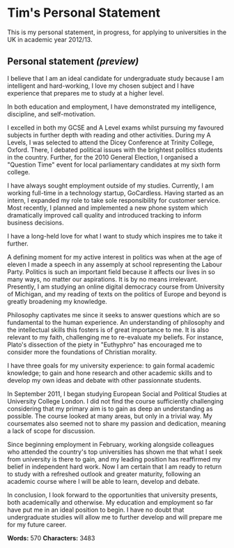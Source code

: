 # Tim's Personal Statement

This is my personal statement, in progress, for applying to universities in the UK in academic year 2012/13.

## Personal statement *(preview)*


I believe that I am an ideal candidate for undergraduate study because I am intelligent and hard-working, I love my chosen subject and I have experience that prepares me to study at a higher level.

In both education and employment, I have demonstrated my intelligence, discipline, and self-motivation. 

I excelled in both my GCSE and A Level exams whilst pursuing my favoured subjects in further depth with reading and other activities. During my A Levels, I was selected to attend the Dicey Conference at Trinity College, Oxford. There, I debated political issues with the brightest politics students in the country. Further, for the 2010 General Election, I organised a "Question Time" event for local parliamentary candidates at my sixth form college. 

I have always sought employment outside of my studies. Currently, I am working full-time in a technology startup, GoCardless. Having started as an intern, I expanded my role to take sole responsibility for customer service. Most recently, I planned and implemented a new phone system which dramatically improved call quality and introduced tracking to inform business decisions.

I have a long-held love for what I want to study which inspires me to take it further. 

A defining moment for my active interest in politics was when at the age of eleven I made a speech in any assemply at school representing the Labour Party. Politics is such an important field because it affects our lives in so many ways, no matter our aspirations. It is by no means irrelevant. Presently, I am studying an online digital democracy course from University of Michigan, and my reading of texts on the politics of Europe and beyond is greatly broadening my knowledge.

Philosophy captivates me since it seeks to answer questions which are so fundamental to the human experience. An understanding of philosophy and the intellectual skills this fosters is of great importance to me. It is also relevant to my faith, challenging me to re-evaluate my beliefs. For instance, Plato's dissection of the piety in "Euthyphro" has encouraged me to consider more the foundations of Christian morality.

I have three goals for my university experience: to gain formal academic knowledge; to gain and hone research and other academic skills and to develop my own ideas and debate with other passionnate students.

In September 2011, I began studying European Social and Political Studies at University College London. I did not find the course sufficiently challenging considering that my primary aim is to gain as deep an understanding as possible. The course looked at many areas, but only in a trivial way. My coursemates also seemed not to share my passion and dedication, meaning a lack of scope for discussion.

Since beginning employment in February, working alongside colleagues who attended the country's top universities has shown me that what I seek from university is there to gain, and my leading position has reaffirmed my belief in independent hard work. Now I am certain that I am ready to return to study with a refreshed outlook and greater maturity, following an academic course where I will be able to learn, develop and debate.

In conclusion, I look forward to the opportunities that university presents, both academically and otherwise. My education and employment so far have put me in an ideal position to begin. I have no doubt that undergraduate studies will allow me to further develop and will prepare me for my future career.


__Words:__ 570
__Characters:__ 3483
